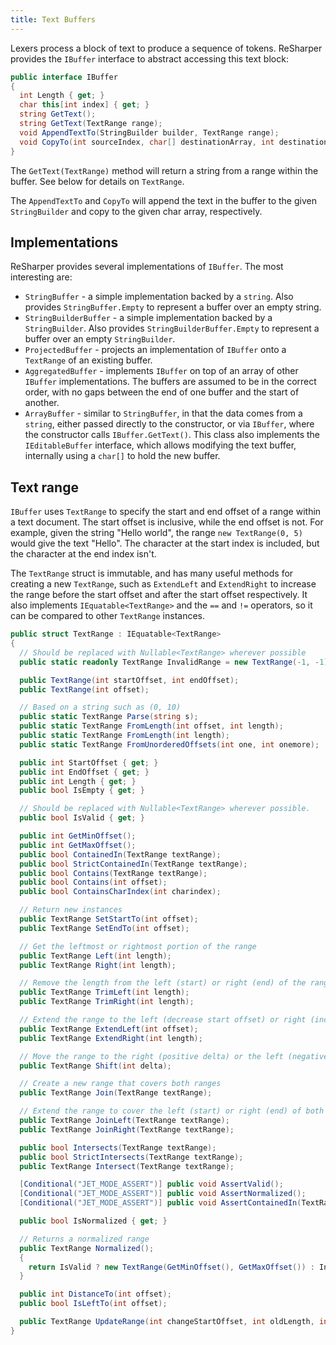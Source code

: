 ```yaml
---
title: Text Buffers
---
```


Lexers process a block of text to produce a sequence of tokens. ReSharper provides the `IBuffer` interface to abstract accessing this text block:

```csharp
public interface IBuffer
{
  int Length { get; }
  char this[int index] { get; }
  string GetText();
  string GetText(TextRange range);
  void AppendTextTo(StringBuilder builder, TextRange range);
  void CopyTo(int sourceIndex, char[] destinationArray, int destinationIndex, int length);
}
```

The `GetText(TextRange)` method will return a string from a range within the buffer. See below for details on `TextRange`.

The `AppendTextTo` and `CopyTo` will append the text in the buffer to the given `StringBuilder` and copy to the given char array, respectively.

## Implementations

ReSharper provides several implementations of `IBuffer`. The most interesting are:

* `StringBuffer` - a simple implementation backed by a `string`. Also provides `StringBuffer.Empty` to represent a buffer over an empty string.
* `StringBuilderBuffer` - a simple implementation backed by a `StringBuilder`. Also provides `StringBuilderBuffer.Empty` to represent a buffer over an empty `StringBuilder`.
* `ProjectedBuffer` - projects an implementation of `IBuffer` onto a `TextRange` of an existing buffer.
* `AggregatedBuffer` - implements `IBuffer` on top of an array of other `IBuffer` implementations. The buffers are assumed to be in the correct order, with no gaps between the end of one buffer and the start of another.
* `ArrayBuffer` - similar to `StringBuffer`, in that the data comes from a `string`, either passed directly to the constructor, or via `IBuffer`, where the constructor calls `IBuffer.GetText()`. This class also implements the `IEditableBuffer` interface, which allows modifying the text buffer, internally using a `char[]` to hold the new buffer.

## Text range

`IBuffer` uses `TextRange` to specify the start and end offset of a range within a text document. The start offset is inclusive, while the end offset is not. For example, given the string "Hello world", the range `new TextRange(0, 5)` would give the text "Hello". The character at the start index is included, but the character at the end index isn't.

The `TextRange` struct is immutable, and has many useful methods for creating a new `TextRange`, such as `ExtendLeft` and `ExtendRight` to increase the range before the start offset and after the start offset respectively. It also implements `IEquatable<TextRange>` and the `==` and `!=` operators, so it can be compared to other `TextRange` instances.

```csharp
public struct TextRange : IEquatable<TextRange>
{
  // Should be replaced with Nullable<TextRange> wherever possible
  public static readonly TextRange InvalidRange = new TextRange(-1, -1);

  public TextRange(int startOffset, int endOffset);
  public TextRange(int offset);

  // Based on a string such as (0, 10)
  public static TextRange Parse(string s);
  public static TextRange FromLength(int offset, int length);
  public static TextRange FromLength(int length);
  public static TextRange FromUnorderedOffsets(int one, int onemore);

  public int StartOffset { get; }
  public int EndOffset { get; }
  public int Length { get; }
  public bool IsEmpty { get; }

  // Should be replaced with Nullable<TextRange> wherever possible.
  public bool IsValid { get; }

  public int GetMinOffset();
  public int GetMaxOffset();
  public bool ContainedIn(TextRange textRange);
  public bool StrictContainedIn(TextRange textRange);
  public bool Contains(TextRange textRange);
  public bool Contains(int offset);
  public bool ContainsCharIndex(int charindex);

  // Return new instances
  public TextRange SetStartTo(int offset);
  public TextRange SetEndTo(int offset);

  // Get the leftmost or rightmost portion of the range
  public TextRange Left(int length);
  public TextRange Right(int length);

  // Remove the length from the left (start) or right (end) of the range
  public TextRange TrimLeft(int length);
  public TextRange TrimRight(int length);

  // Extend the range to the left (decrease start offset) or right (increase end offset)
  public TextRange ExtendLeft(int offset);
  public TextRange ExtendRight(int length);

  // Move the range to the right (positive delta) or the left (negative delta)
  public TextRange Shift(int delta);

  // Create a new range that covers both ranges
  public TextRange Join(TextRange textRange);

  // Extend the range to cover the left (start) or right (end) of both ranges
  public TextRange JoinLeft(TextRange textRange);
  public TextRange JoinRight(TextRange textRange);

  public bool Intersects(TextRange textRange);
  public bool StrictIntersects(TextRange textRange);
  public TextRange Intersect(TextRange textRange);

  [Conditional("JET_MODE_ASSERT")] public void AssertValid();
  [Conditional("JET_MODE_ASSERT")] public void AssertNormalized();
  [Conditional("JET_MODE_ASSERT")] public void AssertContainedIn(TextRange rangeContainer);

  public bool IsNormalized { get; }

  // Returns a normalized range
  public TextRange Normalized();
  {
    return IsValid ? new TextRange(GetMinOffset(), GetMaxOffset()) : InvalidRange;
  }

  public int DistanceTo(int offset);
  public bool IsLeftTo(int offset);

  public TextRange UpdateRange(int changeStartOffset, int oldLength, int newLength, bool greedyToLeft, bool greedyToRight);
}
```

